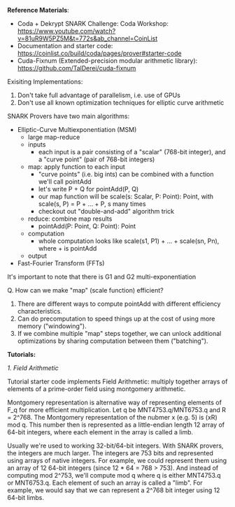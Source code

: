 **Reference Materials**:
- Coda + Dekrypt SNARK Challenge: Coda Workshop: https://www.youtube.com/watch?v=81uR9W5PZ5M&t=772s&ab_channel=CoinList
- Documentation and starter code: https://coinlist.co/build/coda/pages/prover#starter-code
- Cuda-Fixnum (Extended-precision modular arithmetic library): https://github.com/TalDerei/cuda-fixnum

Exisiting Implementations:
1. Don't take full advantage of parallelism, i.e. use of GPUs
2. Don't use all known optimization techniques for elliptic curve arithmetic

SNARK Provers have two main algorithms:
- Elliptic-Curve Multiexponentiation (MSM)
    - large map-reduce
    - inputs 
        - each input is a pair consisting of a "scalar" (768-bit integer), and a "curve point" (pair of 768-bit integers)
    - map: apply function to each input
        - "curve points" (i.e. big ints) can be combined with a function we'll call pointAdd
        - let's write P + Q for pointAdd(P, Q)
        - our map function will be scale(s: Scalar, P: Point): Point, with scale(s, P) = P + ... + P, s many times
        - checkout out "double-and-add" algorithm trick
    - reduce: combine map results
        - pointAdd(P: Point, Q: Point): Point 
    - computation
        - whole computation looks like scale(s1, P1) + ... + scale(sn, Pn), where + is pointAdd
    - output
- Fast-Fourier Transform (FFTs)

It's important to note that there is G1 and G2 multi-exponentiation

Q. How can we make "map" (scale function) efficient?

1. There are different ways to compute pointAdd with different efficiency characteristics.
2. Can do precomputation to speed things up at the cost of using more memory ("windowing").
3. If we combine multiple "map" steps together, we can unlock additional optimizations by sharing computation between them ("batching").

**Tutorials:**

*1. Field Arithmetic*

Tutorial starter code implements Field Arithmetic: multiply together arrays of elements of a prime-order field using montgomery arithmetic.

Montgomery representation is alternative way of representing elements of F_q for more efficient multiplication. Let q be MNT4753.q/MNT6753.q and R = 2^768. The Montgomery representation of the nubmer x (e.g. 5) is (xR) mod q. This number then is represented as a little-endian length 12 array of 64-bit integers, where each element in the array is called a limb. 

Usually we're used to working 32-bit/64-bit integers. With SNARK provers, the integers are much larger. The integers are 753 bits and represented using arrays of native integers. For example, we could represent them using an array of 12 64-bit integers (since 12 * 64 = 768 > 753). And instead of computing mod 2^753, we'll compute mod q where q is either MNT4753.q or MNT6753.q. Each element of such an array is called a "limb". For example, we would say that we can represent a 2^768 bit integer using 12 64-bit limbs.



​
 
